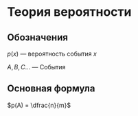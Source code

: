 # Теория вероятности



## Обозначения

$p(x)$ — вероятность события $x$

$A, B, C...$ — События



## Основная формула

$p(A) = \dfrac{n}{m}$